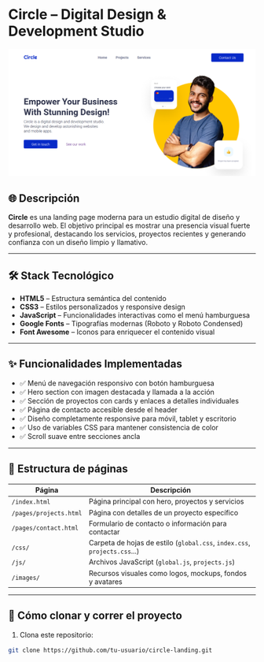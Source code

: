 # Circle – Digital Design & Development Studio

![Website Preview](./images/homepage-ironhack.png)

## 🌐 Descripción

**Circle** es una landing page moderna para un estudio digital de diseño y desarrollo web. El objetivo principal es mostrar una presencia visual fuerte y profesional, destacando los servicios, proyectos recientes y generando confianza con un diseño limpio y llamativo.

---

## 🛠️ Stack Tecnológico

- **HTML5** – Estructura semántica del contenido
- **CSS3** – Estilos personalizados y responsive design
- **JavaScript** – Funcionalidades interactivas como el menú hamburguesa
- **Google Fonts** – Tipografías modernas (Roboto y Roboto Condensed)
- **Font Awesome** – Iconos para enriquecer el contenido visual

---

## ✨ Funcionalidades Implementadas

- ✅ Menú de navegación responsivo con botón hamburguesa
- ✅ Hero section con imagen destacada y llamada a la acción
- ✅ Sección de proyectos con cards y enlaces a detalles individuales
- ✅ Página de contacto accesible desde el header
- ✅ Diseño completamente responsive para móvil, tablet y escritorio
- ✅ Uso de variables CSS para mantener consistencia de color
- ✅ Scroll suave entre secciones ancla

---

## 📁 Estructura de páginas

| Página | Descripción |
|--------|-------------|
| `/index.html` | Página principal con hero, proyectos y servicios |
| `/pages/projects.html` | Página con detalles de un proyecto específico |
| `/pages/contact.html` | Formulario de contacto o información para contactar |
| `/css/` | Carpeta de hojas de estilo (`global.css`, `index.css`, `projects.css`...) |
| `/js/` | Archivos JavaScript (`global.js`, `projects.js`) |
| `/images/` | Recursos visuales como logos, mockups, fondos y avatares |

---

## 🚀 Cómo clonar y correr el proyecto

1. Clona este repositorio:
```bash
git clone https://github.com/tu-usuario/circle-landing.git
